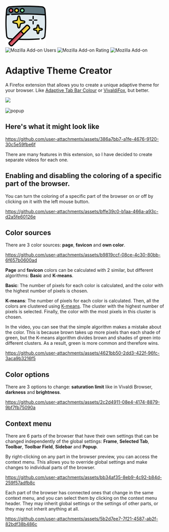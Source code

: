 ![Icon](https://github.com/aminought/storage/blob/main/Adaptive%20Theme%20Creator/icon.png?raw=true)  
![Mozilla Add-on Users](https://img.shields.io/amo/users/favicon-color)
![Mozilla Add-on Rating](https://img.shields.io/amo/stars/favicon-color)
![Mozilla Add-on](https://img.shields.io/amo/v/favicon-color?color=blue&label=version)

# Adaptive Theme Creator

A Firefox extension that allows you to create a unique adaptive theme for your browser. Like [Adaptive Tab Bar Colour](https://github.com/easonwong-de/Adaptive-Tab-Bar-Colour) or [VivaldiFox](https://github.com/nt1m/vivaldi-fox), but better.

<a href="https://addons.mozilla.org/en-US/firefox/addon/favicon-color" target="_blank">
	<img src="https://upload.wikimedia.org/wikipedia/commons/a/ad/Firefox_%22Get_the_add-on%22_badge.png?20200707091220">
</a>

![popup](https://github.com/user-attachments/assets/79abd53b-225a-4fcc-bd45-091bc1291168)

## Here's what it might look like

https://github.com/user-attachments/assets/386a7bb7-a1fe-4676-9120-30c5e59fbe6f

There are many features in this extension, so I have decided to create separate videos for each one.

## Enabling and disabling the coloring of a specific part of the browser.

You can turn the coloring of a specific part of the browser on or off by clicking on it with the left mouse button.

https://github.com/user-attachments/assets/bffe39c0-b1aa-466a-a93c-d2a5fe60126e

## Color sources

There are 3 color sources: **page**, **favicon** and **own color**.

https://github.com/user-attachments/assets/b9819ccf-08ce-4c30-80bb-6f657b0600ad

**Page** and **favicon** colors can be calculated with 2 similar, but different algorithms: **Basic** and **K-means**. 

**Basic**: The number of pixels for each color is calculated, and the color with the highest number of pixels is chosen.

**K-means**: The number of pixels for each color is calculated. Then, all the colors are clustered using [K-means](https://en.wikipedia.org/wiki/K-means_clustering). The cluster with the highest number of pixels is selected. Finally, the color with the most pixels in this cluster is chosen.

In the video, you can see that the simple algorithm makes a mistake about the color. This is because brown takes up more pixels than each shade of green, but the K-means algorithm divides brown and shades of green into different clusters. As a result, green is more common and therefore wins.

https://github.com/user-attachments/assets/4621bb50-2dd3-422f-96fc-3aca9b3216f5

## Color options

There are 3 options to change: **saturation limit** like in Vivaldi Browser, **darkness** and **brightness**.

https://github.com/user-attachments/assets/2c2d4911-08e4-4174-8879-9bf7fb75090a

## Context menu

There are 6 parts of the browser that have their own settings that can be changed independently of the global settings: **Frame**, **Selected Tab**, **Toolbar**, **Toolbar Field**, **Sidebar** and **Popup**.

By right-clicking on any part in the browser preview, you can access the context menu. This allows you to override global settings and make changes to individual parts of the browser.

https://github.com/user-attachments/assets/bb34af35-8eb9-4c92-b84d-259f57adfb8c

Each part of the browser has connected ones that change in the same context menu, and you can select them by clicking on the context menu header. They may inherit global settings or the settings of other parts, or they may not inherit anything at all.

https://github.com/user-attachments/assets/5b2d7ee7-7f21-4587-ab2f-82bdf38b486c


